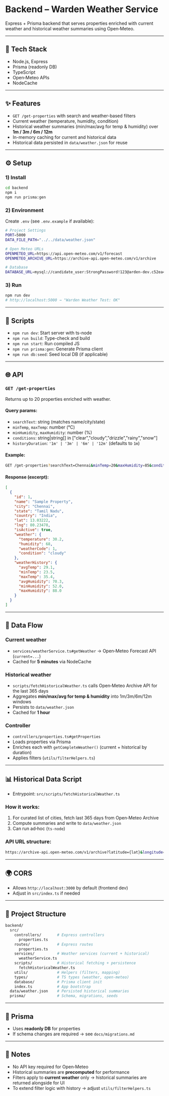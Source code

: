 # Backend – Warden Weather Service

Express + Prisma backend that serves properties enriched with current weather and historical weather summaries using Open‑Meteo.

---

## 🚀 Tech Stack

* Node.js, Express
* Prisma (readonly DB)
* TypeScript
* Open‑Meteo APIs
* NodeCache

---

## ✨ Features

* `GET /get-properties` with search and weather-based filters
* Current weather (temperature, humidity, condition)
* Historical weather summaries (min/max/avg for temp & humidity) over **1m / 3m / 6m / 12m**
* In-memory caching for current and historical data
* Historical data persisted in `data/weather.json` for reuse

---

## ⚙️ Setup

### 1) Install

```bash
cd backend
npm i
npm run prisma:gen
```

### 2) Environment

Create `.env` (see `.env.example` if available):

```bash
# Project Settings
PORT=5000
DATA_FILE_PATH="../../data/weather.json"

# Open Meteo URLs
OPENMETEO_URL=https://api.open-meteo.com/v1/forecast
OPENMETEO_ARCHIVE_URL=https://archive-api.open-meteo.com/v1/archive

# Database
DATABASE_URL=mysql://candidate_user:StrongPassword!123@arden-dev.c52ea4c0y1ao.ap-south-1.rds.amazonaws.com:3306/warden_test_one?connection_limit=30&pool_timeout=30
```

### 3) Run

```bash
npm run dev
# http://localhost:5000 → "Warden Weather Test: OK"
```

---

## 📜 Scripts

* `npm run dev`: Start server with ts-node
* `npm run build`: Type-check and build
* `npm run start`: Run compiled JS
* `npm run prisma:gen`: Generate Prisma client
* `npm run db:seed`: Seed local DB (if applicable)

---

## 🌐 API

### `GET /get-properties`

Returns up to 20 properties enriched with weather.

#### Query params:

* `searchText`: string (matches name/city/state)
* `minTemp`, `maxTemp`: number (°C)
* `minHumidity`, `maxHumidity`: number (%)
* `conditions`: string|string\[] in \["clear","cloudy","drizzle","rainy","snow"]
* `historyDuration`: `'1m' | '3m' | '6m' | '12m'` (defaults to `1m`)

#### Example:

```bash
GET /get-properties?searchText=Chennai&minTemp=20&maxHumidity=85&conditions=clear&historyDuration=3m
```

#### Response (excerpt):

```json
[
  {
    "id": 1,
    "name": "Sample Property",
    "city": "Chennai",
    "state": "Tamil Nadu",
    "country": "India",
    "lat": 13.03222,
    "lng": 80.23478,
    "isActive": true,
    "weather": {
      "temperature": 30.2,
      "humidity": 68,
      "weatherCode": 1,
      "condition": "cloudy"
    },
    "weatherHistory": {
      "avgTemp": 29.1,
      "minTemp": 23.5,
      "maxTemp": 35.4,
      "avgHumidity": 70.3,
      "minHumidity": 52.0,
      "maxHumidity": 88.0
    }
  }
]
```

---

## 🔄 Data Flow

### Current weather

* `services/weatherService.ts#getWeather` → Open‑Meteo Forecast API (`current=...`)
* Cached for **5 minutes** via NodeCache

### Historical weather

* `scripts/fetchHistoricalWeather.ts` calls Open‑Meteo Archive API for the last 365 days
* Aggregates **min/max/avg for temp & humidity** into 1m/3m/6m/12m windows
* Persists to `data/weather.json`
* Cached for **1 hour**

### Controller

* `controllers/properties.ts#getProperties`
* Loads properties via Prisma
* Enriches each with `getCompleteWeather()` (current + historical by duration)
* Applies filters (`utils/filterHelpers.ts`)

---

## 📊 Historical Data Script

* Entrypoint: `src/scripts/fetchHistoricalWeather.ts`

### How it works:

1. For curated list of cities, fetch last 365 days from Open‑Meteo Archive
2. Compute summaries and write to `data/weather.json`
3. Can run ad‑hoc (`ts-node`)

### API URL structure:

```bash
https://archive-api.open-meteo.com/v1/archive?latitude={lat}&longitude={lng}&start_date={YYYY-MM-DD}&end_date={YYYY-MM-DD}&daily=temperature_2m_max,temperature_2m_min,relative_humidity_2m_max,relative_humidity_2m_min&timezone=auto
```

---

## 🌍 CORS

* Allows `http://localhost:3000` by default (frontend dev)
* Adjust in `src/index.ts` if needed

---

## 📂 Project Structure

```bash
backend/
  src/
    controllers/       # Express controllers
      properties.ts
    routes/            # Express routes
      properties.ts
    services/          # Weather services (current + historical)
      weatherService.ts
    scripts/           # Historical fetching + persistence
      fetchHistoricalWeather.ts
    utils/             # Helpers (filters, mapping)
    types/             # TS types (weather, open-meteo)
    database/          # Prisma client init
    index.ts           # App bootstrap
  data/weather.json    # Persisted historical summaries
  prisma/              # Schema, migrations, seeds
```

---

## 📘 Prisma

* Uses **readonly DB** for properties
* If schema changes are required → see `docs/migrations.md`

---

## 📝 Notes

* No API key required for Open‑Meteo
* Historical summaries are **precomputed** for performance
* Filters apply to **current weather** only → historical summaries are returned alongside for UI
* To extend filter logic with history → adjust `utils/filterHelpers.ts`
